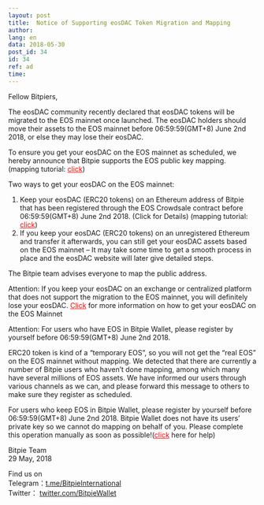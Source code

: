 ```yaml
---
layout: post
title:  Notice of Supporting eosDAC Token Migration and Mapping 
author: 
lang: en
data: 2018-05-30
post_id: 34
id: 34
ref: ad
time: 
---
```


Fellow Bitpiers,


The eosDAC community recently declared that eosDAC tokens will be migrated to the EOS mainnet once launched. The eosDAC holders should move their assets to the EOS mainnet before 06:59:59(GMT+8) June 2nd 2018, or else they may lose their eosDAC.


To ensure you get your eosDAC on the EOS mainnet as scheduled, we hereby announce that Bitpie supports the EOS public key mapping.(mapping tutorial: <a href="http://docs.bitpie.com/en/latest/commonContract/index.html" target="_blank" style="color:red" >click</a>)


Two ways to get your eosDAC on the EOS mainnet:<br/>
1. Keep your eosDAC (ERC20 tokens) on an Ethereum address of Bitpie that has been registered through the EOS Crowdsale contract before 06:59:59(GMT+8) June 2nd 2018. (Click for Details) (mapping tutorial: <a href="http://docs.bitpie.com/en/latest/commonContract/index.html" target="_blank" style="color:red" >click</a>)<br/>
2. If you keep your eosDAC (ERC20 tokens) on an unregistered Ethereum and transfer it afterwards, you can still get your eosDAC assets based on the EOS mainnet – It may take some time to get a smooth process in place and the eosDAC website will later give detailed steps.


The Bitpie team advises everyone to map the public address.


Attention: If you keep your eosDAC on an exchange or centralized platform that does not support the migration to the EOS mainnet, you will definitely lose your eosDAC. <a href="https://steemit.com/eos/@eosdac/how-eosdac-tokens-will-move-to-the-eos-chain" style="color:red" target="_blank">Click</a> for more information on how to get your eosDAC on the EOS Mainnet


Attention: For users who have EOS in Bitpie Wallet, please register by yourself before 06:59:59(GMT+8) June 2nd 2018.


ERC20 token is kind of a “temporary EOS”, so you will not get the “real EOS” on the EOS mainnet without mapping. We detected that there are currently a number of Bitpie users who haven’t done mapping, among which many have several millions of EOS assets. We have informed our users through various channels as we can, and please forward this message to others to make sure they register as scheduled.


For users who keep EOS in Bitpie Wallet, please register by yourself before 06:59:59(GMT+8) June 2nd 2018. Bitpie Wallet does not have its users’ private key so we cannot do mapping on behalf of you. Please complete this operation manually as soon as possible!(<a href="http://docs.bitpie.com/en/latest/commonContract/index.html" target="_blank" style="color:red" >click</a> here for help)



Bitpie Team<br/>
29 May, 2018



Find us on<br/>
Telegram：<a href="https://t.me/BitpieInternational" target="_blank">t.me/BitpieInternational</a><br/>
Twitter： <a href="https://twitter.com/BitpieWallet" target="_blank">twitter.com/BitpieWallet</a>

